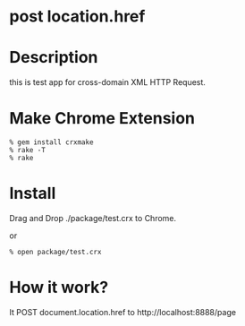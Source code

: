 post location.href
==================

Description
===========
this is test app for cross-domain XML HTTP Request.


Make Chrome Extension
=====================

    % gem install crxmake
    % rake -T
    % rake

Install
=======

Drag and Drop ./package/test.crx to Chrome.

or

    % open package/test.crx

How it work?
============
It POST document.location.href to http://localhost:8888/page